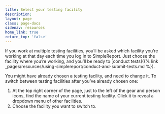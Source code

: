 ```yaml
---
title: Select your testing facility
description:
layout: page
class: page-docs
sidenav: resources
home_link: true
return_top: 'false'
---
```


If you work at multiple testing facilities, you’ll be asked which facility you’re working at that day each time you log in to SimpleReport. Just choose the facility where you’re working, and you’ll be ready to [conduct tests]({% link _pages/resources/using-simplereport/conduct-and-submit-tests.md %}).

You might have already chosen a testing facility, and need to change it. To switch between testing facilities after you’ve already chosen one:
1. At the top right corner of the page, just to the left of the gear and person icons, find the name of your current testing facility. Click it to reveal a dropdown menu of other facilities.
2. Choose the facility you want to switch to.
